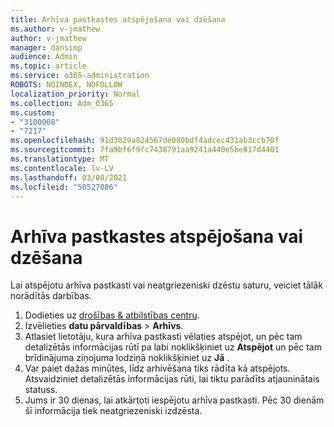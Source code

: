 ```yaml
---
title: Arhīva pastkastes atspējošana vai dzēšana
ms.author: v-jmathew
author: v-jmathew
manager: dansimp
audience: Admin
ms.topic: article
ms.service: o365-administration
ROBOTS: NOINDEX, NOFOLLOW
localization_priority: Normal
ms.collection: Adm_O365
ms.custom:
- "3100008"
- "7217"
ms.openlocfilehash: 91d3029a824567de080bdf4adcec431ab3ccb70f
ms.sourcegitcommit: 7fa9bf6f9fc7438791aa9241a440e5be817d4401
ms.translationtype: MT
ms.contentlocale: lv-LV
ms.lasthandoff: 03/08/2021
ms.locfileid: "50527086"
---
```

# <a name="disable-or-delete-an-archive-mailbox"></a>Arhīva pastkastes atspējošana vai dzēšana

Lai atspējotu arhīva pastkasti vai neatgriezeniski dzēstu saturu, veiciet tālāk norādītās darbības.

1. Dodieties uz [drošības & atbilstības centru]( https://go.microsoft.com/fwlink/p/?linkid=2077143).
2. Izvēlieties **datu pārvaldības**  >  **Arhīvs**.
3. Atlasiet lietotāju, kura arhīva pastkasti vēlaties atspējot, un pēc tam detalizētās informācijas rūtī pa labi noklikšķiniet uz **Atspējot** un pēc tam brīdinājuma ziņojuma lodziņā noklikšķiniet uz **Jā** .
4. Var paiet dažas minūtes, līdz arhivēšana tiks rādīta kā atspējots. Atsvaidziniet detalizētās informācijas rūti, lai tiktu parādīts atjauninātais statuss.
5. Jums ir 30 dienas, lai atkārtoti iespējotu arhīva pastkasti. Pēc 30 dienām šī informācija tiek neatgriezeniski izdzēsta.
